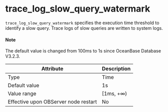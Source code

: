 # trace_log_slow_query_watermark

`trace_log_slow_query_watermark` specifies the execution time threshold to identify a slow query. Trace logs of slow queries are written to system logs.

<main id="notice" type='explain'>
  <h4>Note</h4>
  <p>The default value is changed from 100ms to 1s since OceanBase Database V3.2.3. </p>
</main>

| **Attribute** | **Description** |
|------------------|------------|
| Type | Time |
| Default value | 1s |
| Value range | \[1ms, +∞) |
| Effective upon OBServer node restart | No |
